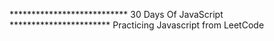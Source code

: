 ***************************  30 Days Of JavaScript  ***********************
Practicing Javascript from LeetCode